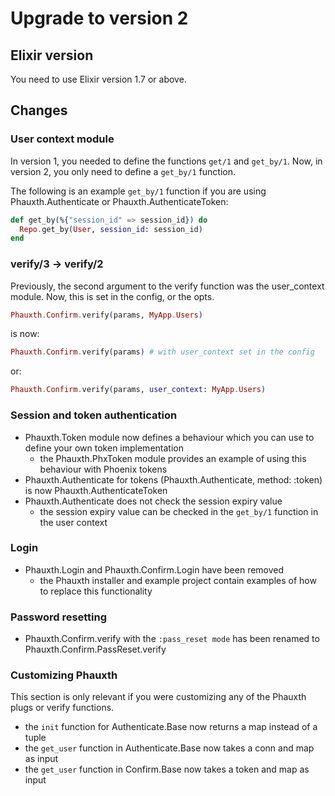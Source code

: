 # Upgrade to version 2

## Elixir version

You need to use Elixir version 1.7 or above.

## Changes

### User context module

In version 1, you needed to define the functions `get/1` and `get_by/1`.
Now, in version 2, you only need to define a `get_by/1` function.

The following is an example `get_by/1` function if you are using
Phauxth.Authenticate or Phauxth.AuthenticateToken:

```elixir
def get_by(%{"session_id" => session_id}) do
  Repo.get_by(User, session_id: session_id)
end
```

### verify/3 -> verify/2

Previously, the second argument to the verify function was the user_context
module. Now, this is set in the config, or the opts.

```elixir
Phauxth.Confirm.verify(params, MyApp.Users)
```

is now:

```elixir
Phauxth.Confirm.verify(params) # with user_context set in the config
```

or:

```elixir
Phauxth.Confirm.verify(params, user_context: MyApp.Users)
```

### Session and token authentication

* Phauxth.Token module now defines a behaviour which you can use to define your own token implementation
  * the Phauxth.PhxToken module provides an example of using this behaviour with Phoenix tokens
* Phauxth.Authenticate for tokens (Phauxth.Authenticate, method: :token)
is now Phauxth.AuthenticateToken
* Phauxth.Authenticate does not check the session expiry value
  * the session expiry value can be checked in the `get_by/1` function in the user context

### Login

* Phauxth.Login and Phauxth.Confirm.Login have been removed
  * the Phauxth installer and example project contain examples
  of how to replace this functionality

### Password resetting

* Phauxth.Confirm.verify with the `:pass_reset mode` has been renamed to Phauxth.Confirm.PassReset.verify

### Customizing Phauxth

This section is only relevant if you were customizing any of the Phauxth plugs or
verify functions.

* the `init` function for Authenticate.Base now returns a map instead of a tuple
* the `get_user` function in Authenticate.Base now takes a conn and map as input
* the `get_user` function in Confirm.Base now takes a token and map as input

